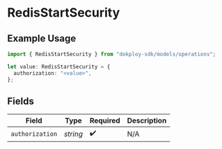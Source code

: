 # RedisStartSecurity

## Example Usage

```typescript
import { RedisStartSecurity } from "dokploy-sdk/models/operations";

let value: RedisStartSecurity = {
  authorization: "<value>",
};
```

## Fields

| Field              | Type               | Required           | Description        |
| ------------------ | ------------------ | ------------------ | ------------------ |
| `authorization`    | *string*           | :heavy_check_mark: | N/A                |